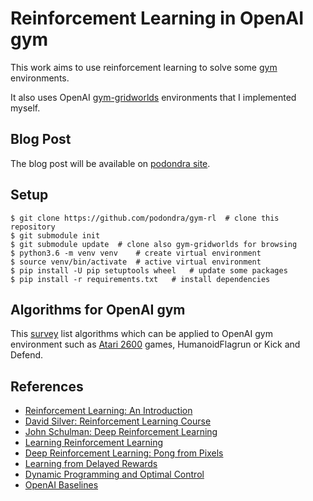 # Reinforcement Learning in OpenAI gym

This work aims to use reinforcement learning to solve some [gym] environments.

[gym]: https://github.com/openai/gym (gym GitHub repository)

It also uses OpenAI [gym-gridworlds] environments that I implemented myself.

[gym-gridworlds]: https://github.com/podondra/gym-gridworlds

## Blog Post

The blog post will be available on [podondra site][site].

[site]: https://podondra.cz

## Setup

	$ git clone https://github.com/podondra/gym-rl	# clone this repository
	$ git submodule init
	$ git submodule update	# clone also gym-gridworlds for browsing
	$ python3.6 -m venv venv	# create virtual environment
	$ source venv/bin/activate	# active virtual environment
	$ pip install -U pip setuptools wheel	# update some packages
	$ pip install -r requirements.txt	# install dependencies

## Algorithms for OpenAI gym

This [survey] list algorithms which can be applied to OpenAI gym environment
such as [Atari 2600][atari] games, HumanoidFlagrun or Kick and Defend.

[survey]: surveys/gym-algorithms-survey.md
[atari]: https://en.wikipedia.org/wiki/Atari_2600

## References

- [Reinforcement Learning: An Introduction](http://incompleteideas.net/book/the-book-2nd.html)
- [David Silver: Reinforcement Learning Course](http://www0.cs.ucl.ac.uk/staff/d.silver/web/Teaching.html)
- [John Schulman: Deep Reinforcement Learning](https://www.youtube.com/watch?v=aUrX-rP_ss4)
- [Learning Reinforcement Learning](http://www.wildml.com/2016/10/learning-reinforcement-learning/)
- [Deep Reinforcement Learning: Pong from Pixels](http://karpathy.github.io/2016/05/31/rl/)
- [Learning from Delayed Rewards](http://www.cs.rhul.ac.uk/~chrisw/thesis.html)
- [Dynamic Programming and Optimal Control](http://web.mit.edu/dimitrib/www/dpchapter.html)
- [OpenAI Baselines](https://github.com/openai/baselines)

